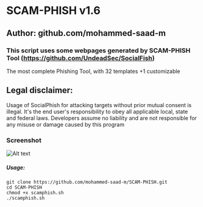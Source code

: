 # SCAM-PHISH v1.6
## Author: github.com/mohammed-saad-m
### This script uses some webpages generated by SCAM-PHISH Tool (https://github.com/UndeadSec/SocialFish)

The most complete Phishing Tool, with 32 templates +1 customizable

## Legal disclaimer:
Usage of SocialPhish for attacking targets without prior mutual consent is illegal. It's the end user's responsibility to obey all applicable local, state and federal laws. Developers assume no liability and are not responsible for any misuse or damage caused by this program 

### Screenshot
![Alt text](https://image.ibb.co/nhdEwK/phish.png "SocialPhish")


##### Usage:
```
git clone https://github.com/mohammed-saad-m/SCAM-PHISH.git
cd SCAM-PHISH
chmod +x scamphish.sh
./scamphish.sh
```

